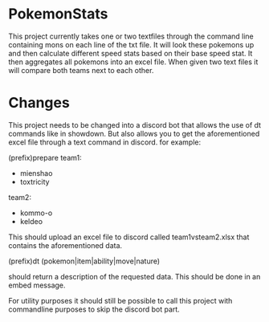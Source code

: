 # PokemonStats

This project currently takes one or two textfiles through the command line containing mons on each line of the txt file. 
It will look these pokemons up and then calculate different speed stats based on their base speed stat. It then aggregates all pokemons into an excel file.
When given two text files it will compare both teams next to each other.

# Changes

This project needs to be changed into a discord bot that allows the use of dt commands like in showdown. But also allows you to get the aforementioned excel file through a text command in discord.
for example:

(prefix)prepare
team1:
- mienshao
- toxtricity

team2:
- kommo-o
- keldeo

This should upload an excel file to discord called team1vsteam2.xlsx that contains the aforementioned data.

(prefix)dt (pokemon|item|ability|move|nature)

should return a description of the requested data. This should be done in an embed message.

For utility purposes it should still be possible to call this project with commandline purposes to skip the discord bot part.

